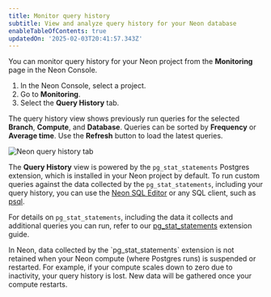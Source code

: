 ```yaml
---
title: Monitor query history
subtitle: View and analyze query history for your Neon database
enableTableOfContents: true
updatedOn: '2025-02-03T20:41:57.343Z'
---
```


You can monitor query history for your Neon project from the **Monitoring** page in the Neon Console.

1. In the Neon Console, select a project.
2. Go to **Monitoring**.
3. Select the **Query History** tab.

The query history view shows previously run queries for the selected **Branch**, **Compute**, and **Database**. Queries can be sorted by **Frequency** or **Average time**. Use the **Refresh** button to load the latest queries.

![Neon query history tab](/docs/introduction/query_history.png)

The **Query History** view is powered by the `pg_stat_statements` Postgres extension, which is installed in your Neon project by default. To run custom queries against the data collected by the `pg_stat_statements`, including your query history, you can use the [Neon SQL Editor]((/docs/get-started-with-neon/query-with-neon-sql-editor)) or any SQL client, such as [psql](/docs/connect/query-with-psql-editor).

For details on `pg_stat_statements`, including the data it collects and additional queries you can run, refer to our [pg_stat_statements](/docs/extensions/pg_stat_statements) extension guide.

<Admonition type="note" title="query history retention">
In Neon, data collected by the `pg_stat_statements` extension is not retained when your Neon compute (where Postgres runs) is suspended or restarted. For example, if your compute scales down to zero due to inactivity, your query history is lost. New data will be gathered once your compute restarts.
</Admonition>
